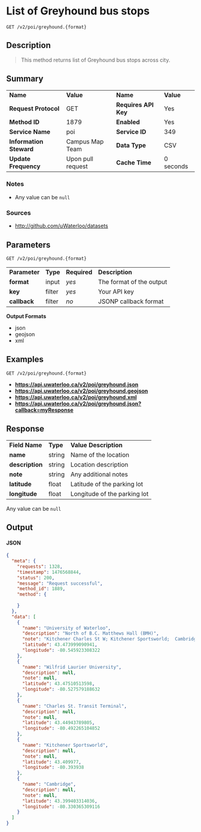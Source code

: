 # List of Greyhound bus stops

```
GET /v2/poi/greyhound.{format}
```

## Description

> This method returns list of Greyhound bus stops across city.

## Summary

<table>
  <tr>
    <td><b>Name</b></td>
    <td><b>Value</b></td>
    <td><b><b>Name</b></b></td>
    <td><b>Value</b></td>
  </tr>
  <tr>
    <td><b>Request Protocol</b></td>
    <td>GET</td>
    <td><b>Requires API Key</b></td>
    <td>Yes</td>
  </tr>
  <tr>
    <td><b>Method ID</b></td>
    <td>1879</td>
    <td><b>Enabled</b></td>
    <td>Yes</td>
  </tr>
  <tr>
    <td><b>Service Name</b></td>
    <td>poi</td>
    <td><b>Service ID</b></td>
    <td>349</td>
  </tr>
  <tr>
    <td><b>Information Steward</b></td>
    <td>Campus Map Team</td>
    <td><b>Data Type</b></td>
    <td>CSV</td>
  </tr>
  <tr>
    <td><b>Update Frequency</b></td>
    <td>Upon pull request</td>
    <td><b>Cache Time</b></td>
    <td>0 seconds</td>
  </tr>
</table>


### Notes

- Any value can be `null`


### Sources

- http://github.com/uWaterloo/datasets


## Parameters

```
GET /v2/poi/greyhound.{format}
```

<table>
  <tr>
    <td><b>Parameter</b></td>
    <td><b>Type</b></td>
    <td><b><b>Required</b></b></td>
    <td><b>Description</b></td>
  </tr>
  <tr>
    <td><b>format</b></td>
    <td>input</td>
    <td><i>yes</i></td>
    <td>The format of the output</td>
  </tr>
  <tr>
    <td><b>key</b></td>
    <td>filter</td>
    <td><i>yes</i></td>
    <td>Your API key</td>
  </tr>
  <tr>
    <td><b>callback</b></td>
    <td>filter</td>
    <td><i>no</i></td>
    <td>JSONP callback format</td>
  </tr>
</table>

**Output Formats**

- json
- geojson
- xml


## Examples

```
GET /v2/poi/greyhound.{format}
```

- **https://api.uwaterloo.ca/v2/poi/greyhound.json**
- **https://api.uwaterloo.ca/v2/poi/greyhound.geojson**
- **https://api.uwaterloo.ca/v2/poi/greyhound.xml**
- **https://api.uwaterloo.ca/v2/poi/greyhound.json?callback=myResponse**


## Response

<table>
  <tr>
    <td><b>Field Name</b></td>
    <td><b>Type</b></td>
    <td><b>Value Description</b></td>
  </tr>
  <tr>
    <td><b>name</b></td>
    <td>string</td>
    <td>Name of the location</td>
  </tr>
  <tr>
    <td><b>description</b></td>
    <td>string</td>
    <td>Location description</td>
  </tr>
  <tr>
    <td><b>note</b></td>
    <td>string</td>
    <td>Any additional notes</td>
  </tr>
  <tr>
    <td><b>latitude</b></td>
    <td>float</td>
    <td>Latitude of the parking lot</td>
  </tr>
  <tr>
    <td><b>longitude</b></td>
    <td>float</td>
    <td>Longitude of the parking lot</td>
  </tr>
</table>


Any value can be `null`

## Output

#### JSON

```json
{
  "meta": {
    "requests": 1328,
    "timestamp": 1476568844,
    "status": 200,
    "message": "Request successful",
    "method_id": 1889,
    "method": {
      
    }
  },
  "data": [
    {
      "name": "University of Waterloo",
      "description": "North of B.C. Matthews Hall (BMH)",
      "note": "Kitchener Charles St W; Kitchener Sportsworld;  Cambridge Glc, ON;  Guelph, Guelph U Gordon & College;  Guelph Univ Centre Loop;  Guelph Kortnight & Gor; Guelph Aberfoyle Brock Rd; Toronto U & Wellington; Toronto",
      "latitude": 43.473999090941,
      "longitude": -80.545923308322
    },
    {
      "name": "Wilfrid Laurier University",
      "description": null,
      "note": null,
      "latitude": 43.47510513598,
      "longitude": -80.527579188632
    },
    {
      "name": "Charles St. Transit Terminal",
      "description": null,
      "note": null,
      "latitude": 43.44943789805,
      "longitude": -80.492265104852
    },
    {
      "name": "Kitchener Sportsworld",
      "description": null,
      "note": null,
      "latitude": 43.409977,
      "longitude": -80.393938
    },
    {
      "name": "Cambridge",
      "description": null,
      "note": null,
      "latitude": 43.399403314036,
      "longitude": -80.330365309116
    }
  ]
}
```


